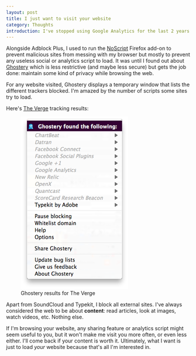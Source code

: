 ```yaml
---
layout: post
title: I just want to visit your website
category: Thoughts
introduction: I've stopped using Google Analytics for the last 2 years. I wish other websites would stop, or at least restrain, the amount of scripts they try to load.
---
```


Alongside Adblock Plus, I used to run the [NoScript](https://addons.mozilla.org/en-US/firefox/addon/noscript/) Firefox add-on to prevent malicious sites from messing with my browser but mostly to prevent any useless social or analytics script to load. It was until I found out about [Ghostery](https://addons.mozilla.org/en-US/firefox/addon/ghostery/) which is less restrictive (and maybe less secure) but gets the job done: maintain some kind of privacy while browsing the web.

For any website visited, Ghostery displays a temporary window that lists the different trackers blocked. I'm amazed by the number of scripts some sites try to load.

Here's [The Verge](http://www.theverge.com/) tracking results:

<figure>
<img alt="Ghostery results for The Verge" src="/i/ghostery-the-verge.png"><br>
<figcaption>Ghostery results for The Verge</figcaption>
</figure> 

Apart from SoundCloud and Typekit, I block all external sites. I've always considered the web to be about **content**: read articles, look at images, watch videos, etc. Nothing else.

If I'm browsing your website, any sharing feature or analytics script might seem useful to you, but it won't make me visit you more often, or even less either. I'll come back if your content is worth it. Ultimately, what I want is just to load *your* website because that's all I'm interested in.
